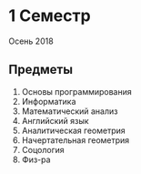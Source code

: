 # 1 Семестр

Осень 2018

## Предметы

1. Основы программирования
2. Информатика
3. Математический анализ
4. Английский язык
5. Аналитическая геометрия
6. Начертательная геометрия
7. Соцология
8. Физ-ра

